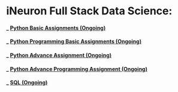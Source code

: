 # iNeuron Full Stack Data Science:
#### _ [Python Basic Assignments (Ongoing)](https://github.com/amanovishnu/iNeuron-Assignments/tree/main/Python%20Basic%20Assignment)
#### _ [Python Programming Basic Assignments (Ongoing)](https://github.com/amanovishnu/iNeuron-Assignments/tree/main/Python%20Programming%20Basic%20Assignment)
#### _ [Python Advance Assignment (Ongoing)](https://github.com/amanovishnu/iNeuron-Assignments/tree/main/Python%20Advance%20Assignment)
#### _ [Python Advance Programming Assignment (Ongoing)](https://github.com/amanovishnu/iNeuron-Assignments/tree/main/Python%20Advance%20Programming%20Assignment)
#### _ [SQL (Ongoing)](https://github.com/amanovishnu/iNeuron-Assignments/tree/main/SQL)












